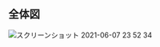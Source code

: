 ## 全体図


![スクリーンショット 2021-06-07 23 52 34](https://user-images.githubusercontent.com/55475145/121038721-78088b80-c7eb-11eb-9b6b-9d9c40d884da.png)
